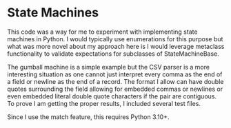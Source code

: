 # State Machines

This code was a way for me to experiment with implementing state machines in Python. I would typically use enumerations for this purpose but what was more novel about my approach here is I would leverage metaclass functionality to validate expectations for subclasses of StateMachineBase.

The gumball machine is a simple example but the CSV parser is a more interesting situation as one cannot just interpret every comma as the end of a field or newline as the end of a record. The format I allow can have double quotes surrounding the field allowing for embedded commas or newlines or even embedded literal double quote
characters if the pair are contiguous. To prove I am getting the proper results, I included several test files.

Since I use the match feature, this requires Python 3.10+.